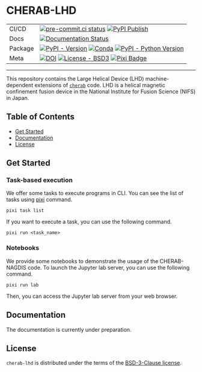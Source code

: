 # CHERAB-LHD

|         |                                                                                                                     |
| ------- | ------------------------------------------------------------------------------------------------------------------- |
| CI/CD   | [![pre-commit.ci status][pre-commit-ci-badge]][pre-commit-ci] [![PyPI Publish][PyPI-publish-badge]][PyPi-publish]   |
| Docs    | [![Documentation Status][Docs-badge]][Docs]                                                                         |
| Package | [![PyPI - Version][PyPI-badge]][PyPI] [![Conda][Conda-badge]][Conda] [![PyPI - Python Version][Python-badge]][PyPI] |
| Meta    | [![DOI][DOI-badge]][DOI] [![License - BSD3][License-badge]][License] [![Pixi Badge][pixi-badge]][pixi-url]          |

[pre-commit-ci-badge]: https://results.pre-commit.ci/badge/github/munechika-koyo/cherab_lhd/main.svg
[pre-commit-ci]: https://results.pre-commit.ci/latest/github/munechika-koyo/cherab_lhd/main
[PyPI-publish-badge]: https://img.shields.io/github/actions/workflow/status/munechika-koyo/cherab_lhd/deploy-pypi.yml?style=flat-square&label=PyPI%20Publish&logo=github
[PyPI-publish]: https://github.com/munechika-koyo/cherab_lhd/actions/workflows/deploy-pypi.yml
[Docs-badge]: https://readthedocs.org/projects/cherab-lhd/badge/?version=latest&style=flat-square
[Docs]: https://cherab-lhd.readthedocs.io/en/latest/?badge=latest
[PyPI-badge]: https://img.shields.io/pypi/v/cherab-lhd?label=PyPI&logo=pypi&logoColor=gold&style=flat-square
[PyPI]: https://pypi.org/project/cherab-lhd/
[Conda-badge]: https://img.shields.io/conda/vn/conda-forge/cherab-lhd?logo=conda-forge&style=flat-square
[Conda]: https://prefix.dev/channels/conda-forge/packages/cherab-lhd
[Python-badge]: https://img.shields.io/pypi/pyversions/cherab-lhd?logo=Python&logoColor=gold&style=flat-square
[DOI-badge]: https://zenodo.org/badge/DOI/10.5281/zenodo.10118752.svg
[DOI]: https://doi.org/10.5281/zenodo.10118752
[License-badge]: https://img.shields.io/github/license/munechika-koyo/cherab_lhd?style=flat-square
[License]: https://opensource.org/licenses/BSD-3-Clause
[pixi-badge]: https://img.shields.io/endpoint?url=https://raw.githubusercontent.com/prefix-dev/pixi/main/assets/badge/v0.json&style=flat-square
[pixi-url]: https://pixi.sh

---

This repository contains the Large Helical Device (LHD) machine-dependent extensions of [`cherab`](https://www.cherab.info/) code.
LHD is a helical magnetic confinement fusion device in the National Institute for Fusion Science (NIFS) in Japan.

## Table of Contents

- [Get Started](#get-started)
- [Documentation](#documentation)
- [License](#license)

## Get Started

### Task-based execution
We offer some tasks to execute programs in CLI.
You can see the list of tasks using [pixi](https://pixi.sh) command.

```console
pixi task list
```

If you want to execute a task, you can use the following command.

```console
pixi run <task_name>
```

### Notebooks
We provide some notebooks to demonstrate the usage of the CHERAB-NAGDIS code.
To launch the Jupyter lab server, you can use the following command.

```console
pixi run lab
```
Then, you can access the Jupyter lab server from your web browser.

## Documentation
<!-- The [documentation]() is made with GitHub Actions and hosted by [GitHub Pages](https://docs.github.com/pages). -->
The documentation is currently under preparation.

## License
`cherab-lhd` is distributed under the terms of the [BSD-3-Clause license](https://opensource.org/licenses/BSD-3-Clause).
